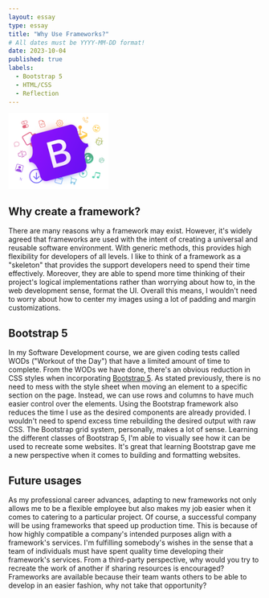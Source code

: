 ```yaml
---
layout: essay
type: essay
title: "Why Use Frameworks?"
# All dates must be YYYY-MM-DD format!
date: 2023-10-04
published: true
labels:
  - Bootstrap 5
  - HTML/CSS
  - Reflection
---
```

<img width="200px" class="rounded float-start pe-4" src="../img/icons-hero.png">

## Why create a framework?
There are many reasons why a framework may exist. However, it's widely agreed that frameworks are used with the intent of creating a universal and reusable software environment. With generic methods, this provides high flexibility for developers of all levels. I like to think of a framework as a "skeleton" that provides the support developers need to spend their time effectively. Moreover, they are able to spend more time thinking of their project's logical implementations rather than worrying about how to, in the web development sense, format the UI. Overall this means, I wouldn't need to worry about how to center my images using a lot of padding and margin customizations.

## Bootstrap 5
In my Software Development course, we are given coding tests called WODs ("Workout of the Day") that have a limited amount of time to complete. From the WODs we have done, there's an obvious reduction in CSS styles when incorporating [Bootstrap 5](https://getbootstrap.com/docs/5.0/getting-started/introduction/). As stated previously, there is no need to mess with the style sheet when moving an element to a specific section on the page. Instead, we can use rows and columns to have much easier control over the elements. Using the Bootstrap framework also reduces the time I use as the desired components are already provided. I wouldn't need to spend excess time rebuilding the desired output with raw CSS. The Bootstrap grid system, personally, makes a lot of sense. Learning the different classes of Bootstrap 5, I'm able to visually see how it can be used to recreate some websites. It's great that learning Bootstrap gave me a new perspective when it comes to building and formatting websites.

## Future usages
As my professional career advances, adapting to new frameworks not only allows me to be a flexible employee but also makes my job easier when it comes to catering to a particular project. Of course, a successful company will be using frameworks that speed up production time. This is because of how highly compatible a company's intended purposes align with a framework's services. I'm fulfilling somebody's wishes in the sense that a team of individuals must have spent quality time developing their framework's services. From a third-party perspective, why would you try to recreate the work of another if sharing resources is encouraged? Frameworks are available because their team wants others to be able to develop in an easier fashion, why not take that opportunity?
 
